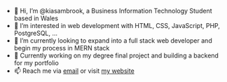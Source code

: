 - 👋 Hi, I’m @kiasambrook, a Business Information Technology Student based in Wales
- 👀 I’m interested in web development with HTML, CSS, JavaScript, PHP, PostgreSQL, ...
- 🌱 I’m currently looking to expand into a full stack web developer and begin my process in MERN stack
- :pencil: Currently working on my degree final project and building a backend for my portfolio
- 📫 Reach me via [email](mailto:kiasambrook@gmail.com) or visit [my website](www.kiasambrook.co.uk)

<!---
kiasambrook/kiasambrook is a ✨ special ✨ repository because its `README.md` (this file) appears on your GitHub profile.
You can click the Preview link to take a look at your changes.
--->
